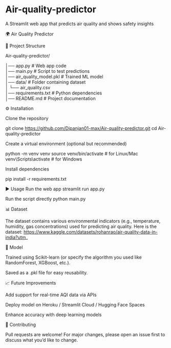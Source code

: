 # Air-quality-predictor
A Streamlit web app that predicts air quality and shows safety insights

🌍 Air Quality Predictor

📂 Project Structure

Air-quality-predictor/

│── app.py                 # Web app code  
│── main.py                # Script to test predictions  
│── air_quality_model.pkl  # Trained ML model  
│── data/                  # Folder containing dataset  
│    └── air_quality.csv  
│── requirements.txt       # Python dependencies  
│── README.md              # Project documentation  

⚙️ Installation

Clone the repository

git clone https://github.com/Dipanjan01-max/Air-quality-predictor.git
cd Air-quality-predictor


Create a virtual environment (optional but recommended)

python -m venv venv
source venv/bin/activate    # for Linux/Mac  
venv\Scripts\activate       # for Windows  


Install dependencies

pip install -r requirements.txt

▶️ Usage
Run the web app
streamlit run app.py

Run the script directly
python main.py

📊 Dataset

The dataset contains various environmental indicators (e.g., temperature, humidity, gas concentrations) used for predicting air quality.
Here is the dataset:
https://www.kaggle.com/datasets/rohanrao/air-quality-data-in-india?utm_

🧠 Model

Trained using Scikit-learn (or specify the algorithm you used like RandomForest, XGBoost, etc.).

Saved as a .pkl file for easy reusability.

📈 Future Improvements

Add support for real-time AQI data via APIs

Deploy model on Heroku / Streamlit Cloud / Hugging Face Spaces

Enhance accuracy with deep learning models

🤝 Contributing

Pull requests are welcome! For major changes, please open an issue first to discuss what you’d like to change.
